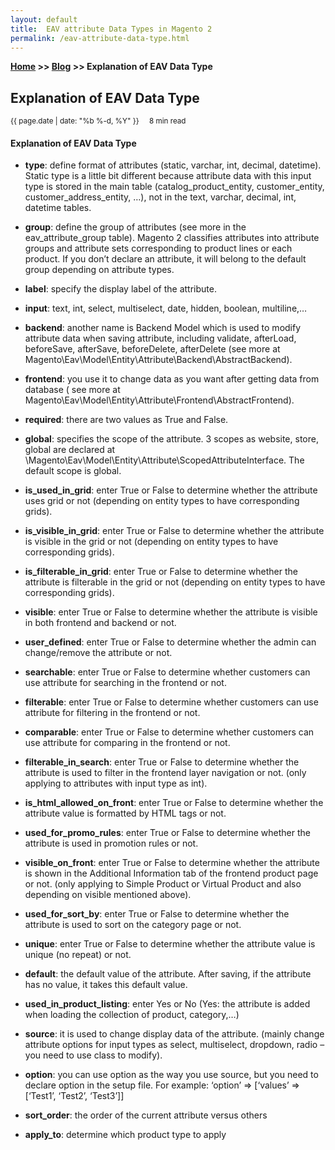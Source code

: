```yaml
---
layout: default
title:  EAV attribute Data Types in Magento 2
permalink: /eav-attribute-data-type.html
---
```

**[Home](https://supravatm.github.io/) >> [Blog](\blogs.html) >> Explanation of EAV Data Type**

## Explanation of EAV Data Type
<small>
    <i class="fa-regular fa-calendar"></i> {{ page.date | date: "%b %-d, %Y" }}  &nbsp; &nbsp;
    <i class="fa-regular fa-clock"></i> 8 min read
</small>

#### Explanation of EAV Data Type

- **type**: define format of attributes (static, varchar, int, decimal, datetime). Static type is a little bit different because attribute data with this input type is stored in the main table (catalog_product_entity, customer_entity, customer_address_entity, …), not in the text, varchar, decimal, int, datetime tables.
- **group**: define the group of attributes (see more in the  eav_attribute_group table). Magento 2 classifies attributes into attribute groups and attribute sets corresponding to product lines or each product. If you don’t declare an attribute, it will belong to the default group depending on attribute types.
- **label**: specify the display label of the attribute.
- **input**: text, int, select, multiselect, date, hidden, boolean, multiline,…
- **backend**: another name is Backend Model which is used to modify attribute data when saving attribute, including validate, afterLoad, beforeSave, afterSave, beforeDelete, afterDelete (see more at Magento\Eav\Model\Entity\Attribute\Backend\AbstractBackend).
- **frontend**: you use it to change data as you want after getting data from database ( see more at Magento\Eav\Model\Entity\Attribute\Frontend\AbstractFrontend).
- **required**: there are two values as True and False.
- **global**: specifies the scope of the attribute. 3 scopes as website, store, global are declared at \Magento\Eav\Model\Entity\Attribute\ScopedAttributeInterface. The default scope is global.
- **is_used_in_grid**: enter True or False to determine whether the attribute uses grid or not (depending on entity types to have corresponding grids).
- **is_visible_in_grid**: enter True or False to determine whether the attribute is visible in the grid or not (depending on entity types to have corresponding grids).
- **is_filterable_in_grid**: enter True or False to determine whether the attribute is filterable in the grid or not (depending on entity types to have corresponding grids).
- **visible**: enter True or False to determine whether the attribute is visible in both frontend and backend or not.
- **user_defined**: enter True or False to determine whether the admin can change/remove the attribute or not.
- **searchable**: enter True or False to determine whether customers can use attribute for searching in the frontend or not.
- **filterable**: enter True or False to determine whether customers can use attribute for filtering in the frontend or not.
- **comparable**: enter True or False to determine whether customers can use attribute for comparing in the frontend or not.
- **filterable_in_search**: enter True or False to determine whether the attribute is used to filter in the frontend layer navigation or not. (only applying to attributes with input type as int).
- **is_html_allowed_on_front**: enter True or False to determine whether the attribute value is formatted by HTML tags or not.

- **used_for_promo_rules**: enter True or False to determine whether the attribute is used in promotion rules or not.
- **visible_on_front**: enter True or False to determine whether the attribute is shown in the Additional Information tab of the frontend product page or not. (only applying to Simple Product or Virtual Product and also depending on visible mentioned above).
- **used_for_sort_by**: enter True or False to determine whether the attribute is used to sort on the category page or not.
- **unique**: enter True or False to determine whether the attribute value is unique (no repeat) or not.
- **default**: the default value of the attribute. After saving, if the attribute has no value, it takes this default value.
- **used_in_product_listing**: enter Yes or No (Yes: the attribute is added when loading the collection of product, category,…)
- **source**: it is used to change display data of the attribute. (mainly change attribute options for input types as select, multiselect, dropdown, radio – you need to use class to modify).
- **option**: you can use option as the way you use source, but you need to declare option in the setup file.  For example: ‘option’ => [‘values’ => [‘Test1’, ‘Test2’, ‘Test3’]]
- **sort_order**: the order of the current attribute versus others
- **apply_to**: determine which product type to apply
